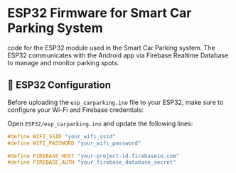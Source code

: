 # ESP32 Firmware for Smart Car Parking System

code for the ESP32 module used in the Smart Car Parking system. The ESP32 communicates with the Android app via Firebase Realtime Database to manage and monitor parking spots.


## 🔧 ESP32 Configuration

Before uploading the `esp_carparking.ino` file to your ESP32, make sure to configure your Wi-Fi and Firebase credentials:

Open `ESP32/esp_carparking.ino` and update the following lines:

```cpp
#define WIFI_SSID "your_wifi_ssid"
#define WIFI_PASSWORD "your_wifi_password"

#define FIREBASE_HOST "your-project-id.firebaseio.com"
#define FIREBASE_AUTH "your_firebase_database_secret"
